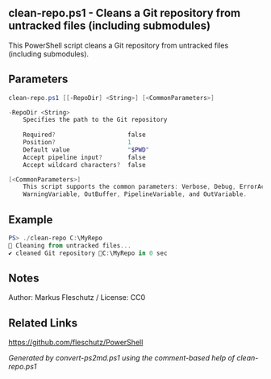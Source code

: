 ## clean-repo.ps1 - Cleans a Git repository from untracked files (including submodules)

This PowerShell script cleans a Git repository from untracked files (including submodules).

## Parameters
```powershell
clean-repo.ps1 [[-RepoDir] <String>] [<CommonParameters>]

-RepoDir <String>
    Specifies the path to the Git repository
    
    Required?                    false
    Position?                    1
    Default value                "$PWD"
    Accept pipeline input?       false
    Accept wildcard characters?  false

[<CommonParameters>]
    This script supports the common parameters: Verbose, Debug, ErrorAction, ErrorVariable, WarningAction, 
    WarningVariable, OutBuffer, PipelineVariable, and OutVariable.
```

## Example
```powershell
PS> ./clean-repo C:\MyRepo
🧹 Cleaning from untracked files...
✔️ cleaned Git repository 📂C:\MyRepo in 0 sec

```

## Notes
Author: Markus Fleschutz / License: CC0

## Related Links
https://github.com/fleschutz/PowerShell

*Generated by convert-ps2md.ps1 using the comment-based help of clean-repo.ps1*
